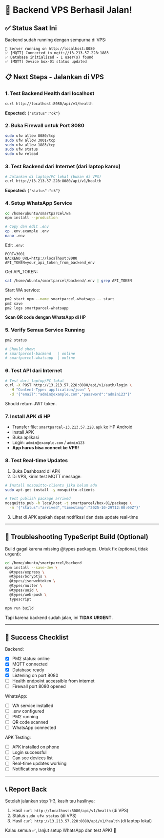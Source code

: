 # 🎉 Backend VPS Berhasil Jalan!

## ✅ Status Saat Ini

Backend sudah running dengan sempurna di VPS:
```
🚀 Server running on http://localhost:8080
✅ [MQTT] Connected to mqtt://13.213.57.228:1883
✅ Database initialized - 1 user(s) found
✅ [MQTT] Device box-01 status updated
```

## 📋 Next Steps - Jalankan di VPS

### 1. Test Backend Health dari localhost
```bash
curl http://localhost:8080/api/v1/health
```

**Expected:** `{"status":"ok"}`

### 2. Buka Firewall untuk Port 8080
```bash
sudo ufw allow 8080/tcp
sudo ufw allow 3001/tcp
sudo ufw allow 1883/tcp
sudo ufw status
sudo ufw reload
```

### 3. Test Backend dari Internet (dari laptop kamu)
```bash
# Jalankan di laptop/PC lokal (bukan di VPS)
curl http://13.213.57.228:8080/api/v1/health
```

**Expected:** `{"status":"ok"}`

### 4. Setup WhatsApp Service
```bash
cd /home/ubuntu/smartparcel/wa
npm install --production

# Copy dan edit .env
cp .env.example .env
nano .env
```

Edit `.env`:
```env
PORT=3001
BACKEND_URL=http://localhost:8080
API_TOKEN=your_api_token_from_backend_env
```

Get API_TOKEN:
```bash
cat /home/ubuntu/smartparcel/backend/.env | grep API_TOKEN
```

Start WA service:
```bash
pm2 start npm --name smartparcel-whatsapp -- start
pm2 save
pm2 logs smartparcel-whatsapp
```

**Scan QR code dengan WhatsApp di HP**

### 5. Verify Semua Service Running
```bash
pm2 status

# Should show:
# smartparcel-backend   | online
# smartparcel-whatsapp  | online
```

### 6. Test API dari Internet
```bash
# Test dari laptop/PC lokal
curl -X POST http://13.213.57.228:8080/api/v1/auth/login \
  -H "Content-Type: application/json" \
  -d '{"email":"admin@example.com","password":"admin123"}'
```

Should return JWT token.

### 7. Install APK di HP
- Transfer file: `smartparcel-13.213.57.228.apk` ke HP Android
- Install APK
- Buka aplikasi
- Login: `admin@example.com` / `admin123`
- **App harus bisa connect ke VPS!**

### 8. Test Real-time Updates
1. Buka Dashboard di APK
2. Di VPS, kirim test MQTT message:
```bash
# Install mosquitto-clients jika belum ada
sudo apt-get install -y mosquitto-clients

# Test publish package arrived
mosquitto_pub -h localhost -t smartparcel/box-01/package \
  -m '{"status":"arrived","timestamp":"2025-10-29T12:00:00Z"}'
```

3. Lihat di APK apakah dapat notifikasi dan data update real-time

---

## 🔧 Troubleshooting TypeScript Build (Optional)

Build gagal karena missing @types packages. Untuk fix (optional, tidak urgent):

```bash
cd /home/ubuntu/smartparcel/backend
npm install --save-dev \
  @types/express \
  @types/bcryptjs \
  @types/jsonwebtoken \
  @types/multer \
  @types/uuid \
  @types/web-push \
  typescript

npm run build
```

Tapi karena backend sudah jalan, ini **TIDAK URGENT**.

---

## 🎯 Success Checklist

Backend:
- [x] PM2 status: online
- [x] MQTT connected
- [x] Database ready
- [x] Listening on port 8080
- [ ] Health endpoint accessible from internet
- [ ] Firewall port 8080 opened

WhatsApp:
- [ ] WA service installed
- [ ] .env configured
- [ ] PM2 running
- [ ] QR code scanned
- [ ] WhatsApp connected

APK Testing:
- [ ] APK installed on phone
- [ ] Login successful
- [ ] Can see devices list
- [ ] Real-time updates working
- [ ] Notifications working

---

## 📞 Report Back

Setelah jalankan step 1-3, kasih tau hasilnya:

1. Hasil `curl http://localhost:8080/api/v1/health` (di VPS)
2. Status `sudo ufw status` (di VPS)
3. Hasil `curl http://13.213.57.228:8080/api/v1/health` (di laptop lokal)

Kalau semua ✅, lanjut setup WhatsApp dan test APK! 🚀
